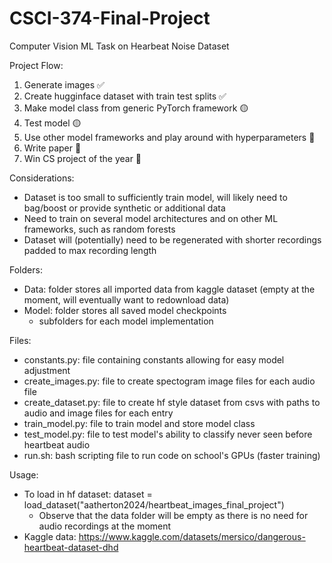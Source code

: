 # CSCI-374-Final-Project
Computer Vision ML Task on Hearbeat Noise Dataset

Project Flow:
1. Generate images ✅
2. Create hugginface dataset with train test splits ✅
3. Make model class from generic PyTorch framework 🟡
4. Test model 🟡
5. Use other model frameworks and play around with hyperparameters 🔴
6. Write paper 🔴
7. Win CS project of the year 🔴

Considerations:
 - Dataset is too small to sufficiently train model, will likely need to bag/boost or provide synthetic or additional data
 - Need to train on several model architectures and on other ML frameworks, such as random forests
 - Dataset will (potentially) need to be regenerated with shorter recordings padded to max recording length

 Folders:
 - Data: folder stores all imported data from kaggle dataset (empty at the moment, will eventually want to redownload data)
 - Model: folder stores all saved model checkpoints
    - subfolders for each model implementation

Files:
 - constants.py: file containing constants allowing for easy model adjustment
 - create_images.py: file to create spectogram image files for each audio file
 - create_dataset.py: file to create hf style dataset from csvs with paths to audio and image files for each entry
 - train_model.py: file to train model and store model class
 - test_model.py: file to test model's ability to classify never seen before heartbeat audio
 - run.sh: bash scripting file to run code on school's GPUs (faster training)

Usage:
 - To load in hf dataset: dataset = load_dataset("aatherton2024/heartbeat_images_final_project")
    - Observe that the data folder will be empty as there is no need for audio recordings at the moment
 - Kaggle data: https://www.kaggle.com/datasets/mersico/dangerous-heartbeat-dataset-dhd

